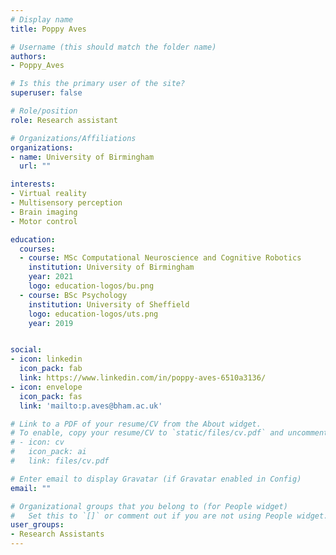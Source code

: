 ```yaml
---
# Display name
title: Poppy Aves

# Username (this should match the folder name)
authors:
- Poppy_Aves

# Is this the primary user of the site?
superuser: false

# Role/position
role: Research assistant

# Organizations/Affiliations
organizations:
- name: University of Birmingham
  url: ""

interests:
- Virtual reality
- Multisensory perception
- Brain imaging
- Motor control

education:
  courses:
  - course: MSc Computational Neuroscience and Cognitive Robotics
    institution: University of Birmingham
    year: 2021
    logo: education-logos/bu.png
  - course: BSc Psychology
    institution: University of Sheffield
    logo: education-logos/uts.png
    year: 2019


social:
- icon: linkedin
  icon_pack: fab
  link: https://www.linkedin.com/in/poppy-aves-6510a3136/
- icon: envelope
  icon_pack: fas
  link: 'mailto:p.aves@bham.ac.uk'

# Link to a PDF of your resume/CV from the About widget.
# To enable, copy your resume/CV to `static/files/cv.pdf` and uncomment the lines below.
# - icon: cv
#   icon_pack: ai
#   link: files/cv.pdf

# Enter email to display Gravatar (if Gravatar enabled in Config)
email: ""

# Organizational groups that you belong to (for People widget)
#   Set this to `[]` or comment out if you are not using People widget.
user_groups:
- Research Assistants
---
```

